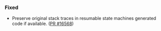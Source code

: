 ### Fixed

* Preserve original stack traces in resumable state machines generated code if available. ([PR #16568](https://github.com/dotnet/fsharp/pull/16568))